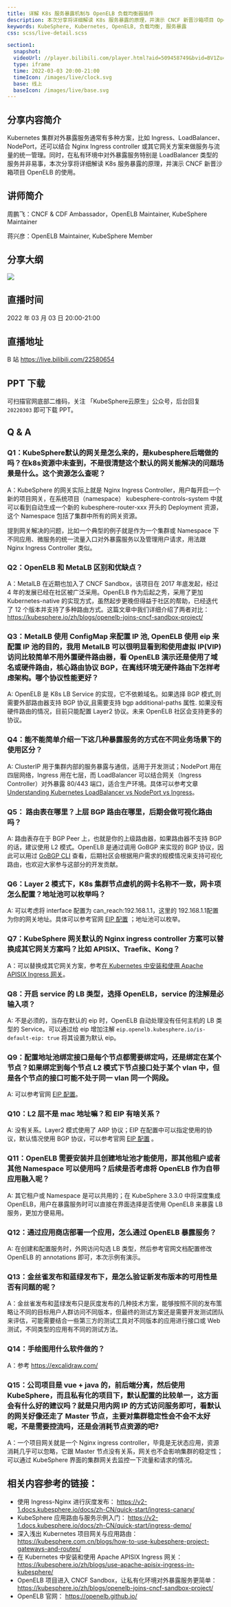 ```yaml
---
title: 详解 K8s 服务暴露机制与 OpenELB 负载均衡器插件
description: 本次分享将详细解读 K8s 服务暴露的原理，并演示 CNCF 新晋沙箱项目 OpenELB 的使用。
keywords: KubeSphere, Kubernetes, OpenELB, 负载均衡, 服务暴露
css: scss/live-detail.scss

section1:
  snapshot: 
  videoUrl: //player.bilibili.com/player.html?aid=509458749&bvid=BV1Zu411D7xq&cid=541233807&page=1&high_quality=1
  type: iframe
  time: 2022-03-03 20:00-21:00
  timeIcon: /images/live/clock.svg
  base: 线上
  baseIcon: /images/live/base.svg
---
```

## 分享内容简介

Kubernetes 集群对外暴露服务通常有多种方案，比如 Ingress、LoadBalancer、NodePort，还可以结合 Nginx Ingress controller 或其它网关方案来做服务与流量的统一管理。同时，在私有环境中对外暴露服务特别是 LoadBalancer 类型的服务并非易事，本次分享将详细解读 K8s 服务暴露的原理，并演示 CNCF 新晋沙箱项目 OpenELB 的使用。

## 讲师简介

周鹏飞：CNCF & CDF Ambassador，OpenELB Maintainer, KubeSphere Maintainer

蒋兴彦：OpenELB Maintainer, KubeSphere Member

## 分享大纲

![](https://pek3b.qingstor.com/kubesphere-community/images/k8s0303-live.png)

## 直播时间

2022 年 03 月 03 日 20:00-21:00

## 直播地址

B 站  https://live.bilibili.com/22580654

## PPT 下载

可扫描官网底部二维码，关注 「KubeSphere云原生」公众号，后台回复 `20220303` 即可下载 PPT。

## Q & A

### Q1：KubeSphere默认的网关是怎么来的，是kubesphere后端做的吗？在k8s资源中未查到，不是很清楚这个默认的网关能解决的问题场景是什么。这个资源怎么查呢？

A：KubeSphere 的网关实际上就是 Nginx Ingress Controller，用户每开启一个新的项目网关，在系统项目（namespace） kubesphere-controls-system 中就可以看到自动生成一个新的 kubesphere-router-xxx 开头的 Deployment 资源，这个 Namespace 包括了集群中所有的网关资源。

提到网关解决的问题，比如一个典型的例子就是作为一个集群或 Namespace 下不同应用、微服务的统一流量入口对外暴露服务以及管理用户请求，用法跟 Nginx Ingress Controller 类似。

### Q2：OpenELB 和 MetaLB 区别和优缺点？

A：MetalLB 在近期也加入了 CNCF Sandbox，该项目在 2017 年底发起，经过 4 年的发展已经在社区被广泛采用。OpenELB 作为后起之秀，采用了更加 Kubernetes-native 的实现方式，虽然起步更晚但得益于社区的帮助，已经迭代了 12 个版本并支持了多种路由方式。这篇文章中我们详细介绍了两者对比： https://kubesphere.io/zh/blogs/openelb-joins-cncf-sandbox-project/

### Q3：MetalLB 使用 ConfigMap 来配置 IP 池, OpenELB 使用 eip 来配置 IP 池的目的，我用 MetalLB 可以很明显看到和使用虚拟 IP(VIP) 访问比较简单不用外置硬件路由器，看 OpenELB 演示还是使用了域名或硬件路由，核心路由协议 BGP，在离线环境无硬件路由下怎样考虑架构。哪个协议性能更好？

A: OpenELB 是 K8s LB Service 的实现，它不依赖域名。如果选择 BGP 模式,则需要外部路由器支持 BGP 协议,且需要支持 bgp additional-paths 属性.  如果没有硬件路由的情况，目前只能配置 Layer2 协议。未来 OpenELB 社区会支持更多的协议。

### Q4：能不能简单介绍一下这几种暴露服务的方式在不同业务场景下的使用区分？

A: ClusterIP 用于集群内部的服务暴露与通信，适用于开发测试；NodePort 用在四层网络，Ingress 用在七层，而 LoadBalancer 可以结合网关（Ingress Controller）对外暴露 80/443 端口，适合生产环境。具体可以参考文章 [Understanding Kubernetes LoadBalancer vs NodePort vs Ingress](https://platform9.com/blog/understanding-kubernetes-loadbalancer-vs-nodeport-vs-ingress/)。

### Q5： 路由表在哪里？上层 BGP 路由在哪里，后期会做可视化路由吗？

A: 路由表存在于 BGP Peer 上，也就是你的上级路由器，如果路由器不支持 BGP 的话，建议使用 L2 模式。OpenELB 是通过调用 GoBGP 来实现的 BGP 协议，因此可以用过 [GoBGP CLI](https://github.com/osrg/gobgp/blob/master/docs/sources/cli-command-syntax.md) 查看，后期社区会根据用户需求的规模情况来支持可视化路由，也欢迎大家参与这部分的开发贡献。

### Q6：Layer 2 模式下，K8s 集群节点虚机的网卡名称不一致，网卡项怎么配置？地址池可以枚举吗？

A: 可以考虑将 interface 配置为 can_reach:192.168.1.1，这里的 192.168.1.1配置为你的网关地址。具体可以参考官网 [EIP 配置](https://openelb.github.io/docs/getting-started/configuration/configure-ip-address-pools-using-eip/) ；地址池可以枚举。

### Q7：KubeSphere 网关默认的 Nginx ingress controller 方案可以替换成其它网关方案吗？比如 APISIX、Traefik、Kong？

A：可以替换成其它网关方案，参考[在 Kubernetes 中安装和使用 Apache APISIX Ingress 网关](https://kubesphere.io/zh/blogs/use-apache-apisix-ingress-in-kubesphere/)。

### Q8：开启 service 的 LB 类型，选择 OpenELB，service 的注解是必输入项？

A: 不是必须的，当存在默认的 eip 时，OpenELB 自动处理没有任何主机的 LB 类型的 Service。可以通过给 eip 增加注解 `eip.openelb.kubesphere.io/is-default-eip: true` 将其设置为默认 eip。

### Q9：配置地址池绑定接口是每个节点都需要绑定吗，还是绑定在某个节点？如果绑定到每个节点 L2 模式下节点接口处于某个 vlan 中，但是各个节点的接口可能不处于同一 vlan 同一个网段。

A: 可以参考官网 [EIP 配置](https://openelb.github.io/docs/getting-started/configuration/configure-ip-address-pools-using-eip/)。

### Q10：L2 层不是 mac 地址嘛？和 EIP 有啥关系？

A: 没有关系。Layer2 模式使用了 ARP 协议；EIP 在配置中可以指定使用的协议，默认情况使用 BGP 协议，可以参考官网 [EIP 配置](https://openelb.github.io/docs/getting-started/configuration/configure-ip-address-pools-using-eip/) 。

### Q11：OpenELB 需要安装并且创建地址池才能使用，那其他租户或者其他 Namespace 可以使用吗？后续是否考虑将 OpenELB 作为自带应用融入呢？

A: 其它租户或 Namespace 是可以共用的；在 KubeSphere 3.3.0 中将深度集成 OpenELB，用户在暴露服务时可以直接在界面选择是否使用 OpenELB 来暴露 LB 服务，更加方便易用。

### Q12：通过应用商店部署一个应用，怎么通过 OpenELB 暴露服务？

A: 在创建和配置服务时，外网访问勾选 LB 类型，然后参考官网文档配置修改 OpenELB 的 annotations 即可，本次示例有演示。

### Q13：金丝雀发布和蓝绿发布下，是怎么验证新发布版本的可用性是否有问题的呢？

A：金丝雀发布和蓝绿发布只是灰度发布的几种技术方案，能够按照不同的发布策略让不同的目标用户人群访问不同版本，但最终的测试方案还是需要开发测试团队来评估，可能需要结合一些第三方的测试工具对不同版本的应用进行接口或 Web 测试，不同类型的应用有不同的测试方法。

### Q14：手绘图用什么软件做的？

A：参考 https://excalidraw.com/

### Q15：公司项目是 vue + java 的，前后端分离，然后使用 KubeSphere，而且私有化的项目下，默认配置的比较单一，这方面会有什么好的建议吗？就是只用内网 IP 的方式访问服务即可，看默认的网关好像还走了 Master 节点，主要对集群稳定性会不会不太好呢，不是需要控流吗，还是会消耗节点资源的吧?

A：一个项目网关就是一个 Nginx ingress controller，毕竟是无状态应用，资源消耗几乎可以忽略，它跟 Master 节点没有关系，网关也不会影响集群的稳定性；可以通过 KubeSphere 界面的集群网关去监控一下流量和请求的情况。


## 相关内容参考的链接：

- 使用 Ingress-Nginx 进行灰度发布： https://v2-1.docs.kubesphere.io/docs/zh-CN/quick-start/ingress-canary/ 
- KubeSphere 应用路由与服务示例入门： https://v2-1.docs.kubesphere.io/docs/zh-CN/quick-start/ingress-demo/
- 深入浅出 Kubernetes 项目网关与应用路由： https://kubesphere.com.cn/blogs/how-to-use-kubesphere-project-gateways-and-routes/
- 在 Kubernetes 中安装和使用 Apache APISIX Ingress 网关： https://kubesphere.io/zh/blogs/use-apache-apisix-ingress-in-kubesphere/
- OpenELB 项目进入 CNCF Sandbox，让私有化环境对外暴露服务更简单： https://kubesphere.io/zh/blogs/openelb-joins-cncf-sandbox-project/
- OpenELB 官网： https://openelb.github.io/